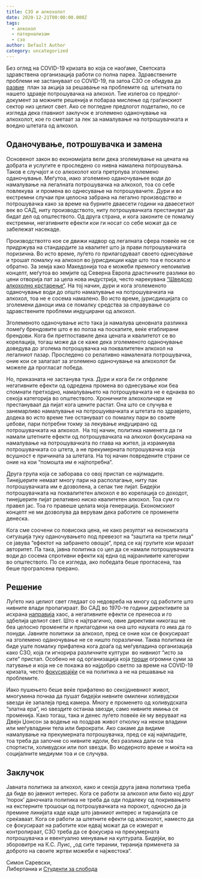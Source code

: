 ```yaml
---
title: СЗО и алкохолот
date: 2020-12-21T00:00:00.000Z
tags:
  - алкохол
  - патернализам
  - сзо
author: Default Author
category: uncategorized
---
```


Без оглед на COVID-19 кризата во која се наоѓаме, Светската здравствена организација работи со полна пареа. Здравствените проблеми не застануваат со COVID-19, па затоа СЗО се обидува да [развие](https://www.who.int/news-room/articles-detail/global-action-plan-to-reduce-the-harmful-use-of-alcohol)  план за акција за решавање на проблемите од  штетната по нашето здравје потрошувачка на алкохол. Тие излегоа со предлог-документ за можните решенија и побараа мислење од граѓанскиот сектор низ целиот свет. Ако се погледне предлогот подетално, по се изгледа дека главниот заклучок е зголемено оданочување на алкохолот, кое го сметаат за лек за намалување на потрошувачката и воедно штетата од алкохол.

## Оданочување, потрошувачка и замена

Основенот закон во економијата вели дека зголемување на цената на добрата и услугите е проследено со нивна намалена потрошувања. Таков е случајот и со алкохолот кога претрпува зголемено оданочување. Меѓутоа, иако зголемено оданочувањее води до намалување на легалната потрошувачка на алкохол, тоа со себе повлекува  и промена во однесување на потрошувачите. Дури и во екстремни случаи при целосна забрана на легално производство и потрошувачка како за време на бурните дваесети години на дваесетиот век во САД, ниту производството, ниту потрошувачката престануват да бидат дел од општеството. Од друга страна, и кога законите се помалку екстремни, негативните ефекти кои ги носат со себе можат да се забележат насекаде. 

Производствотго кое се движи надвор од легалната сфера повеќе не се придржува на стандардите за квалитет што ја прави потрошувачката поризична. Во исто време, луѓето го прилагодуваат своето однесување и трошат помалку на алкохол во јурисдикции каде што тоа е поскапо и обратно. За земја како Македонија тоа е можеби премногу непоимлив концепт, меѓутоа во земјите од Северна Европа драстичните разлики во цени отворија пат за цела нова индустрија, често нарекувана [“Шведско алкохолно крстарење“](https://www.ft.com/content/6040e408-ed33-11e6-ba01-119a44939bb6https:/www.ft.com/content/6040e408-ed33-11e6-ba01-119a44939bb6). На тој начин, дури и кога зголеменото оданочување води до општо намалување на потрошувачката на алкохол, тоа не е сосема намалено. Во исто време, јурисдикцијата со зголемени даноци има се помалку средства за справување со здравствените проблеми индуцирани од алкохол.

Зголеменото оданочување исто така ја намалува ценовната разликка помеѓy брендовите што е во полза на поскапите, веќе етаблирани брендови. Кога би претпоставиле дека цената и квалитетот се во корелација, тогаш може да се каже дека зголеменото оданочување доведува до зголема потрошувачка на поквалитетен алкохол на легалниот пазар. Проследено со релативно намалената потрошувачка, оние кои се залагаат за зголемено оданочување на алкохолот би можеле да прогласат победа.

Но, приказната не застанува тука. Дури и кога би ги отфрлиле негативните ефекти од одредена промена во однесување кои беа спомнати претходно, намалувањето на потрошувачката не е еднаква во секоја категорија во општеството. Хроничните алкохоличари не престануваат да пијат кога цените растат. Она што се случува е занемарливо намалување на потрошуивачката и штетата по здравјето, додека во исто време тие остануваат со помалку пари во своите џебови, пари потребни токму за лекување индуцирано од потрошувачката на алкохол.  На тој начин, политика наменета да ги намали штетните ефекти од потрошувачката на алкохол фокусирана на намалување на потрошувачката по глава на жител, ја израмнува потрошувачката со штета, а не прекумерната потрошувачка која всушност е причината за штетата. На тој начин повредените страни се оние на кои “помошта им е најпотребна“.

Друга група која се заборава со овој пристап се најлмадите. Тинејџерите немаат многу пари на располагање, ниту пак потрошувачката им е дозволена, а сепак тие пијат. Бидејќи потрошувачката на поквалитетен алкохол е во корелација со доходот, тинејџерите пијат релативно ниско квалитетен алкохол. Тоа сум го правел јас. Тоа го правеше целата моја генерација. Економскиот концепт не ми дозволува да верувам дека работите се променети денеска. 

Кога сме соочени со повисока цена, не како резултат на економската ситуација туку оданочувањето под превезот на “заштита на трети лица“ се јавува “ефектот на забрането овошје“, пред се кај групите кои мразат авторитет. Па така, јавна политика со цел да се намали потрошувачката води до сосема спротивни ефекти кај една од најранливите категории во општеството. По се изгледа, ако победата беше прогласена, таа беше програлсена прерано.

## Решение

Луѓето низ целиот свет гледаат со недовреба на многу од работите што нивните влади пропагираат. Во САД во 1970-те години директивите за исхрана [направија](https://www.cato.org/publications/policy-analysis/why-does-federal-government-issue-damaging-dietary-guidelines-lessons) хаос, а негативните ефекти се пренесоа и го здбелија целиот свет. Што е најтрагично, овие директиви никогаш не беа целосно променети и прилагодени на она што науката го има да го понуди. Јавните политики за алкохол, пред се оние кои се фокусираат на зголемено оданочување не се ништо поразлични. Таква политика ќе биде уште помалку прифатена кога доаѓа од меѓувладина организација како СЗО, која ги игнорира различните култури  во нивниот “исто за сите“ пристап. Особено не од организација која [троши](https://fee.org/articles/who-needs-the-who-not-the-world-s-poor/) огромни суми за патување и која не се покажа во најдобро светло за време на COVID-19 кризата, често [фокусирајќи](https://www.theguardian.com/world/2020/mar/30/senior-who-adviser-appears-to-dodge-question-on-taiwans-covid-19-response) се на политика а не на решавање на проблемите. 

Иако пушењето беше веќе прифатено во секојдневниот живот, многумина почнаа да пушат бидејќи нивните омилени холивудски ѕвезди ќе запалеја пред камера. Многу е променето од холивудската “златна ера“, но ѕвездите останаа ѕвезди, само нивните имиња се променија. Како тогаш, така и денес луѓето повеќе ќе му веруваат на Двејн Џонсон за водење на поздрав живот отколку на некои владини или меѓувладини тела или бирократи. Ако сакаме да видиме намалување на прекумерната потрошувачка, пред се кај најмладите, тоа треба да започне со нивните идоли, без разлика дали се тоа спортисти, холивудски или поп ѕвезди. Во модерното време и моќта на социјалните медиуми тоа и се случува.

## Заклучок 

Јавната политика за алкохол, како и секоја друга јавна политика треба да биде во јавниот интерес. Кога се работи за алкохол или било кој друг ‘порок’ даночната политика не треба да оди подалеку од покривањето на екстерните трошоци од потрошувачката на порокот, односно да ја премине линијата каде каде што јавнииот интерес и тиранијата се среќаваат. Кога се работи за штетните ефекти од алкохолот, наместо да се фокусираат на работите кои едвај можат да се измерат и контролираат, СЗО треба да се фокусира на прекумерната потрошувачка и евентуално менување на културата. Бидејќи, во зборовитре на К.С. Луис, „од сите тирании, тиранија применета за доброто на своите жртви можеби е најжестока“.

Симон Саревски,  
Либертаниа и [Студенти за слобода](https://www.facebook.com/sfl.macedonia)
